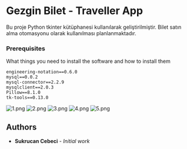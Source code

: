 # Gezgin Bilet - Traveller App

Bu proje Python tkinter kütüphanesi kullanılarak geliştirilmiştir. Bilet satın alma otomasyonu olarak kullanılması planlanmaktadır.


### Prerequisites

What things you need to install the software and how to install them

```
engineering-notation==0.6.0
mysql==0.0.2
mysql-connector==2.2.9
mysqlclient==2.0.3
Pillow==8.1.0
tk-tools==0.13.0
```


![1.png](https://github.com/sukrucnCbc/traveller-app/blob/master/img/1.png?raw=true)
![2.png](https://github.com/sukrucnCbc/traveller-app/blob/master/img/2.png?raw=true)
![3.png](https://github.com/sukrucnCbc/traveller-app/blob/master/img/3.png?raw=true)
![4.png](https://github.com/sukrucnCbc/traveller-app/blob/master/img/4.png?raw=true)
![5.png](https://github.com/sukrucnCbc/traveller-app/blob/master/img/5.png?raw=true)


## Authors

* **Sukrucan Cebeci** - *Initial work*


